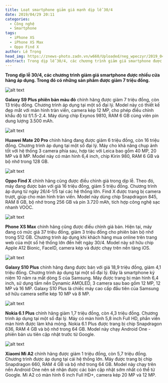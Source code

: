 ```yaml
---
title: Loạt smartphone giảm giá mạnh dịp lễ 30/4
date: 2019/04/29 20:11
categories:
  - Công nghệ
  - Smartphone
tags:
  - iPhone XS
  - iPhone XS Max
  - Oppo Find X
author: Lê Trọng
head_img: https://znews-photo.zadn.vn/w660/Uploaded/neg_wpeczyr/2019_04_29/1_Zing.jpg
abstract: Trong dịp lễ 30/4, các chương trình giảm giá smartphone được nhiều cửa hàng áp dụng. Trong đó có những sản phẩm được giảm 7 triệu đồng.
---
```

**Trong dịp lễ 30/4, các chương trình giảm giá smartphone được nhiều cửa hàng áp dụng. Trong đó có những sản phẩm được giảm 7 triệu đồng.**

![alt text](https://znews-photo.zadn.vn/w660/Uploaded/neg_wpeczyr/2019_04_29/samsung_galaxy_s9_plus_do_zing_1_3.jpg)

**Galaxy S9 Plus phiên bản màu đỏ** chính hãng được giảm 7 triệu đồng, còn 13 triệu đồng. Chương trình áp dụng tại một số đại lý. Model này có thiết kế đẹp mắt với màn hình tràn viền, camera kép 12 MP, cho phép điều chỉnh khẩu độ từ f/1.5-2.4. Máy dùng chip Exynos 9810, RAM 6 GB cùng viên pin dung lượng 3.500 mAh.

![alt text](https://znews-photo.zadn.vn/w660/Uploaded/neg_wpeczyr/2019_04_29/image025.jpg)

**Huawei Mate 20 Pro** chính hãng đang được giảm 6 triệu đồng, còn 16 triệu đồng. Chương trình áp dụng tại một số đại lý. Máy cho khả năng chụp ảnh tốt với hệ thống 3 camera phía sau, hợp tác với Leica bao gồm 40 MP, 20 MP và 8 MP. Model này có màn hình 6,4 inch, chip Kirin 980, RAM 6 GB và bộ nhớ trong 128 GB.

![alt text](https://znews-photo.zadn.vn/w660/Uploaded/neg_wpeczyr/2019_04_29/findx_zing_1.jpg)

**Oppo Find X** chính hãng cũng được điều chỉnh giá trong dịp lễ. Theo đó, máy đang được bán với giá 16 triệu đồng, giảm 5 triệu đồng. Chương trình áp dụng từ ngày 26/4-1/5 tại các hệ thống lớn. Find X được trang bị camera trượt, giúp cho màn hình tràn viền. Model này dùng chip Snapdragon 845, RAM 8 GB, bộ nhớ trong 256 GB và pin 3.720 mAh, tích hợp công nghệ sạc nhanh VOOC.

![alt text](https://znews-photo.zadn.vn/w660/Uploaded/neg_wpeczyr/2019_04_29/dims.jpg)

**Phone XS Max** chính hãng cũng được điều chỉnh giá bán. Hiện tại, máy đang có mức giá 37 triệu đồng, giảm 3 triệu đồng cho phiên bản bộ nhớ trong 512 GB. Chương trình áp dụng khi khách hàng mua online trên trang web của một số hệ thống lớn đến hết ngày 30/4. Model này sở hữu chip Apple A12 Bionic, FaceID, camera kép và được chạy trên nền tảng iOS.

![alt text](https://znews-photo.zadn.vn/w660/Uploaded/neg_wpeczyr/2019_04_29/1_Zing.jpg)

**Galaxy S10 Plus** chính hãng đang được bán với giá 18,9 triệu đồng, giảm 4,1 triệu đồng. Chương trình áp dụng tại một số đại lý. Đây là smartphone kỷ niệm 10 năm ra mắt dòng S của Samsung. Máy được trang bị màn hình 6,4 inch, sử dụng tấm nền Dynamic AMOLED, 3 camera sau bao gồm 12 MP, 12 MP và 16 MP. Galaxy S10 Plus là chiếc máy cao cấp đầu tiên của Samsung sở hữu camera selfie kép 10 MP và 8 MP.

![alt text](https://znews-photo.zadn.vn/w660/Uploaded/neg_wpeczyr/2019_04_29/nokia61plus41840x472.jpg)

**Nokia 6.1 Plus** chính hãng giảm 1,7 triệu đồng, còn 4,3 triệu đồng. Chương trình áp dụng tại một số đại lý. Máy có màn hình 5,8 inch Full HD, phần viền màn hình được làm khá mỏng. Nokia 6.1 Plus được trang bị chip Snapdragon 636, RAM 4 GB và bộ nhớ trong 64 GB. Model này chạy Android One - phiên bản ưu tiên cập nhật trước từ Google.

![alt text](https://znews-photo.zadn.vn/w660/Uploaded/neg_wpeczyr/2019_04_29/XiaomiMIA2review.jpg)

**Xiaomi Mi A2** chính hãng được giảm 1 triệu đồng, còn 5,7 triệu đồng. Chương trình được áp dụng tại cái hệ thống lớn. Máy được trang bị chip Snapdragon 660, RAM 4 GB và bộ nhớ trong 64 GB. Model này chạy trên nền Android One nên sẽ nhận được các bản cập nhật sớm nhất có thể từ Google. Mi A2 có màn hình 6 inch Full HD+, camera kép 20 MP và 12 MP.
